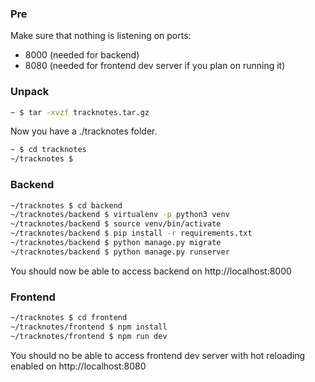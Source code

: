 ### Pre
Make sure that nothing is listening on ports:
 - 8000 (needed for backend)
 - 8080 (needed for frontend dev server if you plan on running it)

### Unpack
```bash
~ $ tar -xvzf tracknotes.tar.gz
```
Now you have a ./tracknotes folder.  
```bash
~ $ cd tracknotes
~/tracknotes $
```

### Backend
```bash
~/tracknotes $ cd backend
~/tracknotes/backend $ virtualenv -p python3 venv
~/tracknotes/backend $ source venv/bin/activate
~/tracknotes/backend $ pip install -r requirements.txt
~/tracknotes/backend $ python manage.py migrate
~/tracknotes/backend $ python manage.py runserver
```
You should now be able to access backend on http://localhost:8000

### Frontend
```bash
~/tracknotes $ cd frontend
~/tracknotes/frontend $ npm install
~/tracknotes/frontend $ npm run dev
```
You should no be able to access frontend dev server with hot reloading enabled on http://localhost:8080  
